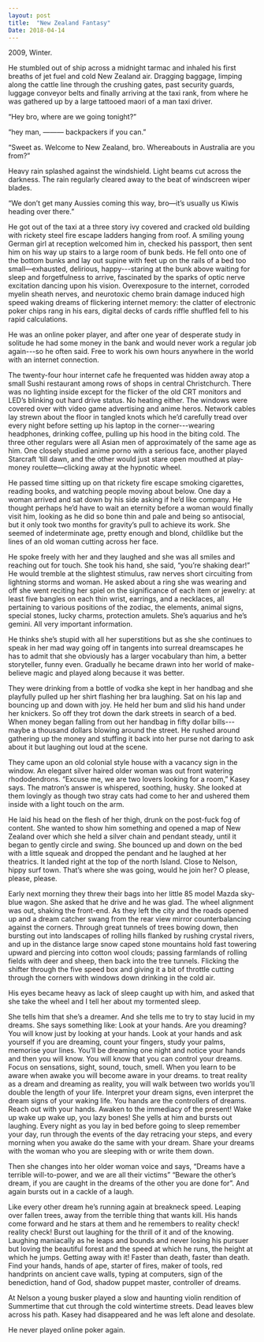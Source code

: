 ```yaml
---
layout: post
title:  "New Zealand Fantasy"
Date: 2018-04-14
---
```


2009, Winter. 

He stumbled out of ship across a midnight tarmac and inhaled his first breaths of jet fuel and cold New Zealand air. Dragging baggage, limping along the cattle line through the crushing gates, past security guards, luggage conveyor belts and finally arriving at the taxi rank, from where he was gathered up by a large tattooed maori of a man taxi driver.

“Hey bro, where are we going tonight?”

“hey man,  ——— backpackers if you can.”

“Sweet as. Welcome to New Zealand, bro. Whereabouts in Australia are you from?”

Heavy rain splashed against the windshield. Light beams cut across the darkness. The rain regularly cleared away to the beat of windscreen wiper blades.

“We don’t get many Aussies coming this way, bro—it’s usually us Kiwis heading over there.”

He got out of the taxi at a three story ivy covered and cracked old building with rickety steel fire escape ladders hanging from roof. A smiling young German girl at reception welcomed him in, checked his passport, then sent him on his way up stairs to a large room of bunk beds. He fell onto one of the bottom bunks and lay out supine with feet up on the rails of a bed too small—exhausted, delirious, happy---staring at the bunk above waiting for sleep and forgetfulness to arrive, fascinated by the sparks of optic nerve excitation dancing upon his vision. Overexposure to the internet, corroded myelin sheath nerves, and neurotoxic chemo brain damage induced high speed waking dreams of flickering internet memory: the clatter of electronic poker chips rang in his ears, digital decks of cards riffle shuffled fell to his rapid calculations.

He was an online poker player, and after one year of desperate study in solitude he had some money in the bank and would never work a regular job again---so he often said. Free to work his own hours anywhere in the world with an internet connection.

The twenty-four hour internet cafe he frequented was hidden away atop a small Sushi restaurant among rows of shops in central Christchurch. There was no lighting inside except for the flicker of the old CRT monitors and LED’s blinking out hard drive status. No heating either. The windows were covered over with video game advertising and anime heros. Network cables lay strewn about the floor in tangled knots which he’d carefully tread over every night before setting up his laptop in the corner---wearing headphones, drinking coffee, pulling up his hood in the biting cold. The three other regulars were all Asian men of approximately of the same age as him. One closely studied anime porno with a serious face, another played Starcraft ‘till dawn, and the other would just stare open mouthed at play-money roulette—clicking away at the hypnotic wheel.

He passed time sitting up on that rickety fire escape smoking cigarettes, reading books, and watching people moving about below. One day a woman arrived and sat down by his side asking if he’d like company. He thought perhaps he’d have to wait an eternity before a woman would finally visit him, looking as he did so bone thin and pale and being so antisocial, but it only took two months for gravity’s pull to achieve its work. She seemed of indeterminate age, pretty enough and blond, childlike but the lines of an old woman cutting across her face.

He spoke freely with her and they laughed and she was all smiles and reaching out for touch. She took his hand, she said, “you’re shaking dear!” He would tremble at the slightest stimulus, raw nerves short circuiting from lightning storms and woman. He asked about a ring she was wearing and off she went reciting her spiel on the significance of each item or jewelry: at least five bangles on each thin wrist, earrings, and a necklaces, all pertaining to various positions of the zodiac, the elements, animal signs, special stones, lucky charms, protection amulets. She’s aquarius and he’s gemini. All very important information.

He thinks she’s stupid with all her superstitions but as she she continues to speak in her mad way going off in tangents into surreal dreamscapes he has to admit that she obviously has a larger vocabulary than him, a better storyteller, funny even. Gradually he became drawn into her world of make-believe magic and played along because it was better.

They were drinking from a bottle of vodka she kept in her handbag and she playfully pulled up her shirt flashing her bra laughing. Sat on his lap and bouncing up and down with joy. He held her bum and slid his hand under her knickers. So off they trot down the dark streets in search of a bed. When money began falling from out her handbag in fifty dollar bills---maybe a thousand dollars blowing around the street. He rushed around gathering up the money and stuffing it back into her purse not daring to ask about it but laughing out loud at the scene.

They came upon an old colonial style house with a vacancy sign in the window. An elegant silver haired older woman was out front watering rhododendrons. “Excuse me, we are two lovers looking for a room,” Kasey says. The matron’s answer is whispered, soothing, husky. She looked at them lovingly as though two stray cats had come to her and ushered them inside with a light touch on the arm.

He laid his head on the flesh of her thigh, drunk on the post-fuck fog of content. She wanted to show him something and opened a map of New Zealand over which she held a silver chain and pendant steady, until it began to gently circle and swing. She bounced up and down on the bed with a little squeak and dropped the pendant and he laughed at her theatrics. It landed right at the top of the north Island. Close to Nelson, hippy surf town. That’s where she was going, would he join her? O please, please, please.

Early next morning they threw their bags into her little 85 model Mazda sky-blue wagon. She asked that he drive and he was glad. The wheel alignment was out, shaking the front-end. As they left the city and the roads opened up and a dream catcher swang from the rear view mirror counterbalancing against the corners. Through great tunnels of trees bowing down, then bursting out into landscapes of rolling hills flanked by rushing crystal rivers, and up in the distance large snow caped stone mountains hold fast towering upward and piercing into cotton wool clouds; passing farmlands of rolling fields with deer and sheep, then back into the tree tunnels. Flicking the shifter through the five speed box and giving it a bit of throttle cutting through the corners with windows down drinking in the cold air.

His eyes became heavy as lack of sleep caught up with him, and asked that she take the wheel and I tell her about my tormented sleep. 

She tells him that she’s a dreamer. And she tells me to try to stay lucid in my dreams. She says something like: Look at your hands. Are you dreaming? You will know just by looking at your hands. Look at your hands and ask yourself if you are dreaming, count your fingers, study your palms, memorise your lines. You’ll be dreaming one night and notice your hands and then you will know. You will know that you can control your dreams. Focus on sensations, sight, sound, touch, smell. When you learn to be aware when awake you will become aware in your dreams. to treat reality as a dream and dreaming as reality, you will walk between two worlds you’ll double the length of your life. Interpret your dream signs, even interpret the dream signs of your waking life. You hands are the controllers of dreams. Reach out with your hands. Awaken to the immediacy of the present! Wake up wake up wake up, you lazy bones! She yells at him and bursts out laughing. Every night as you lay in bed before going to sleep remember your day, run through the events of the day retracing your steps, and every morning when you awake do the same with your dream. Share your dreams with the woman who you are sleeping with or write them down. 

Then she changes into her older woman voice and says,
“Dreams have a terrible will-to-power, and we are all their victims” “Beware the other’s dream, if you are caught in the dreams of the other you are done for”. And again bursts out in a cackle of a laugh.

Like every other dream he’s running again at breakneck speed. Leaping over fallen trees, away from the terrible thing that wants kill. His hands come forward and he stars at them and he remembers to reality check! reality check! Burst out laughing for the thrill of it and of the knowing. Laughing maniacally as he leaps and bounds and never losing his pursuer but loving the beautiful forest and the speed at which he runs, the height at which he jumps. Getting away with it! Faster than death, faster than death. Find your hands, hands of ape, starter of fires, maker of tools, red handprints on ancient cave walls, typing at computers, sign of the benediction, hand of God, shadow puppet master, controller of dreams.

At Nelson a young busker played a slow and haunting violin rendition of Summertime that cut through the cold wintertime streets. Dead leaves blew across his path. Kasey had disappeared and he was left alone and desolate. 

He never played online poker again.



